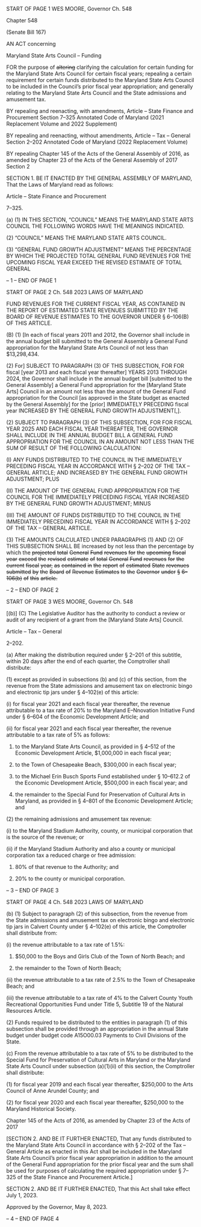 START OF PAGE 1
WES MOORE, Governor Ch. 548

Chapter 548

(Senate Bill 167)

AN ACT concerning

Maryland State Arts Council – Funding

FOR the purpose of ~~altering~~ clarifying the calculation for certain funding for the Maryland
State Arts Council for certain fiscal years; repealing a certain requirement for
certain funds distributed to the Maryland State Arts Council to be included in the
Council’s prior fiscal year appropriation; and generally relating to the Maryland
State Arts Council and the State admissions and amusement tax.

BY repealing and reenacting, with amendments,
Article – State Finance and Procurement
Section 7–325
Annotated Code of Maryland
(2021 Replacement Volume and 2022 Supplement)

BY repealing and reenacting, without amendments,
Article – Tax – General
Section 2–202
Annotated Code of Maryland
(2022 Replacement Volume)

BY repealing
Chapter 145 of the Acts of the General Assembly of 2016, as amended by Chapter 23
of the Acts of the General Assembly of 2017
Section 2

SECTION 1. BE IT ENACTED BY THE GENERAL ASSEMBLY OF MARYLAND,
That the Laws of Maryland read as follows:

Article – State Finance and Procurement

7–325.

(a) (1) IN THIS SECTION, “COUNCIL” MEANS THE MARYLAND STATE
ARTS COUNCIL THE FOLLOWING WORDS HAVE THE MEANINGS INDICATED.

(2) “COUNCIL” MEANS THE MARYLAND STATE ARTS COUNCIL.

(3) “GENERAL FUND GROWTH ADJUSTMENT” MEANS THE
PERCENTAGE BY WHICH THE PROJECTED TOTAL GENERAL FUND REVENUES FOR
THE UPCOMING FISCAL YEAR EXCEED THE REVISED ESTIMATE OF TOTAL GENERAL

– 1 –
END OF PAGE 1

START OF PAGE 2
Ch. 548 2023 LAWS OF MARYLAND

FUND REVENUES FOR THE CURRENT FISCAL YEAR, AS CONTAINED IN THE REPORT
OF ESTIMATED STATE REVENUES SUBMITTED BY THE BOARD OF REVENUE
ESTIMATES TO THE GOVERNOR UNDER § 6–106(B) OF THIS ARTICLE.

(B) (1) [In each of fiscal years 2011 and 2012, the Governor shall include in the
annual budget bill submitted to the General Assembly a General Fund appropriation for
the Maryland State Arts Council of not less than $13,298,434.

(2) For] SUBJECT TO PARAGRAPH (3) OF THIS SUBSECTION, FOR FOR
fiscal [year 2013 and each fiscal year thereafter] YEARS 2013 THROUGH 2024, the
Governor shall include in the annual budget bill [submitted to the General Assembly] a
General Fund appropriation for the [Maryland State Arts] Council in an amount not less
than the amount of the General Fund appropriation for the Council [as approved in the
State budget as enacted by the General Assembly] for the [prior] IMMEDIATELY
PRECEDING fiscal year INCREASED BY THE GENERAL FUND GROWTH ADJUSTMENT[,].

(2) SUBJECT TO PARAGRAPH (3) OF THIS SUBSECTION, FOR FOR
FISCAL YEAR 2025 AND EACH FISCAL YEAR THEREAFTER, THE GOVERNOR SHALL
INCLUDE IN THE ANNUAL BUDGET BILL A GENERAL FUND APPROPRIATION FOR THE
COUNCIL IN AN AMOUNT NOT LESS THAN THE SUM OF RESULT OF THE FOLLOWING
CALCULATION:

(I) ANY FUNDS DISTRIBUTED TO THE COUNCIL IN THE
IMMEDIATELY PRECEDING FISCAL YEAR IN ACCORDANCE WITH § 2–202 OF THE TAX
– GENERAL ARTICLE; AND INCREASED BY THE GENERAL FUND GROWTH
ADJUSTMENT; PLUS

(II) THE AMOUNT OF THE GENERAL FUND APPROPRIATION FOR
THE COUNCIL FOR THE IMMEDIATELY PRECEDING FISCAL YEAR INCREASED BY THE
GENERAL FUND GROWTH ADJUSTMENT; MINUS

(III) THE AMOUNT OF FUNDS DISTRIBUTED TO THE COUNCIL IN
THE IMMEDIATELY PRECEDING FISCAL YEAR IN ACCORDANCE WITH § 2–202 OF THE
TAX – GENERAL ARTICLE.

(3) THE AMOUNTS CALCULATED UNDER PARAGRAPHS (1) AND (2) OF
THIS SUBSECTION SHALL BE increased by not less than the percentage by which the
~~projected~~ ~~total~~ ~~General~~ ~~Fund~~ ~~revenues~~ ~~for~~ ~~the~~ ~~upcoming~~ ~~fiscal~~ ~~year~~ ~~exceed~~ ~~the~~ ~~revised~~
~~estimate~~ ~~of~~ ~~total~~ ~~General~~ ~~Fund~~ ~~revenues~~ ~~for~~ ~~the~~ ~~current~~ ~~fiscal~~ ~~year,~~ ~~as~~ ~~contained~~ ~~in~~ ~~the~~
~~report~~ ~~of~~ ~~estimated~~ ~~State~~ ~~revenues~~ ~~submitted~~ ~~by~~ ~~the~~ ~~Board~~ ~~of~~ ~~Revenue~~ ~~Estimates~~ ~~to~~ ~~the~~
~~Governor~~ ~~under~~ ~~§~~ ~~6–106(b)~~ ~~of~~ ~~this~~ ~~article.~~

– 2 –
END OF PAGE 2

START OF PAGE 3
WES MOORE, Governor Ch. 548

[(b)] (C) The Legislative Auditor has the authority to conduct a review or audit
of any recipient of a grant from the [Maryland State Arts] Council.

Article – Tax – General

2–202.

(a) After making the distribution required under § 2–201 of this subtitle, within
20 days after the end of each quarter, the Comptroller shall distribute:

(1) except as provided in subsections (b) and (c) of this section, from the
revenue from the State admissions and amusement tax on electronic bingo and electronic
tip jars under § 4–102(e) of this article:

(i) for fiscal year 2021 and each fiscal year thereafter, the revenue
attributable to a tax rate of 20% to the Maryland E–Nnovation Initiative Fund under §
6–604 of the Economic Development Article; and

(ii) for fiscal year 2021 and each fiscal year thereafter, the revenue
attributable to a tax rate of 5% as follows:

1. to the Maryland State Arts Council, as provided in § 4–512
of the Economic Development Article, $1,000,000 in each fiscal year;

2. to the Town of Chesapeake Beach, $300,000 in each fiscal
year;

3. to the Michael Erin Busch Sports Fund established under
§ 10–612.2 of the Economic Development Article, $500,000 in each fiscal year; and

4. the remainder to the Special Fund for Preservation of
Cultural Arts in Maryland, as provided in § 4–801 of the Economic Development Article;
and

(2) the remaining admissions and amusement tax revenue:

(i) to the Maryland Stadium Authority, county, or municipal
corporation that is the source of the revenue; or

(ii) if the Maryland Stadium Authority and also a county or
municipal corporation tax a reduced charge or free admission:

1. 80% of that revenue to the Authority; and

2. 20% to the county or municipal corporation.

– 3 –
END OF PAGE 3

START OF PAGE 4
Ch. 548 2023 LAWS OF MARYLAND

(b) (1) Subject to paragraph (2) of this subsection, from the revenue from the
State admissions and amusement tax on electronic bingo and electronic tip jars in Calvert
County under § 4–102(e) of this article, the Comptroller shall distribute from:

(i) the revenue attributable to a tax rate of 1.5%:

1. $50,000 to the Boys and Girls Club of the Town of North
Beach; and

2. the remainder to the Town of North Beach;

(ii) the revenue attributable to a tax rate of 2.5% to the Town of
Chesapeake Beach; and

(iii) the revenue attributable to a tax rate of 4% to the Calvert County
Youth Recreational Opportunities Fund under Title 5, Subtitle 19 of the Natural Resources
Article.

(2) Funds required to be distributed to the entities in paragraph (1) of this
subsection shall be provided through an appropriation in the annual State budget under
budget code A15O00.03 Payments to Civil Divisions of the State.

(c) From the revenue attributable to a tax rate of 5% to be distributed to the
Special Fund for Preservation of Cultural Arts in Maryland or the Maryland State Arts
Council under subsection (a)(1)(ii) of this section, the Comptroller shall distribute:

(1) for fiscal year 2019 and each fiscal year thereafter, $250,000 to the Arts
Council of Anne Arundel County; and

(2) for fiscal year 2020 and each fiscal year thereafter, $250,000 to the
Maryland Historical Society.

Chapter 145 of the Acts of 2016, as amended by Chapter 23 of the Acts of 2017

[SECTION 2. AND BE IT FURTHER ENACTED, That any funds distributed to the
Maryland State Arts Council in accordance with § 2–202 of the Tax – General Article as
enacted in this Act shall be included in the Maryland State Arts Council’s prior fiscal year
appropriation in addition to the amount of the General Fund appropriation for the prior
fiscal year and the sum shall be used for purposes of calculating the required appropriation
under § 7–325 of the State Finance and Procurement Article.]

SECTION 2. AND BE IT FURTHER ENACTED, That this Act shall take effect July
1, 2023.

Approved by the Governor, May 8, 2023.

– 4 –
END OF PAGE 4